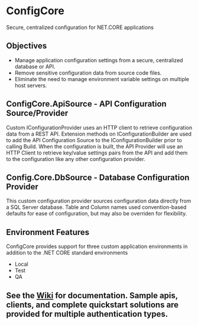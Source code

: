 # ConfigCore
Secure, centralized configuration for NET.CORE applications

## Objectives
* Manage application configuration settings from a secure, centralized database or API.
* Remove sensitive configuration data from source code files.
* Eliminate the need to manage environment variable settings on multiple host servers.

## ConfigCore.ApiSource - API Configuration Source/Provider
Custom IConfigurationProvider uses an HTTP client to retrieve configuration data from a REST API.
Extension methods on IConfigurationBuilder are used to add the API Configuration Source to the IConfigurationBuilder prior to calling Build. 
When the configuration is built, the API Provider will use an HTTP Client to retrieve key/value settings pairs from the API and add them to the configuration like any other configuration provider.

## Config.Core.DbSource - Database Configuration Provider
This custom configuration provider sources configuration data directly from a SQL Server database. Table and Column names used convention-based defaults for ease of configuration, but may also be overriden for flexibility.

## Environment Features
ConfigCore provides support for three custom application environments in addition to the .NET CORE standard environments
* Local
* Test
* QA

## See the [Wiki](https://github.com/Tricklebyte/ConfigCore/wiki) for documentation. Sample apis, clients, and complete quickstart solutions are provided for multiple authentication types.
